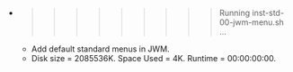 * >>>>>>>>> Running inst-std-00-jwm-menu.sh ...
  * Add default standard menus in JWM.
  * Disk size = 2085536K. Space Used = 4K. Runtime = 00:00:00:00.
